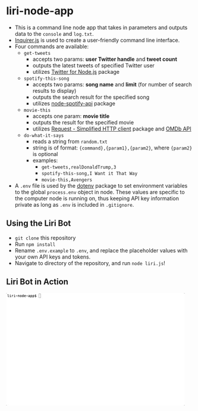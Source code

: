# liri-node-app

* This is a command line node app that takes in parameters and outputs data to the `console` and `log.txt`.
* [Inquirer.js](https://www.npmjs.com/package/inquirer) is used to create a user-friendly command line interface.
* Four commands are available:
  * `get-tweets`
    * accepts two params: **user Twitter handle** and **tweet count**
    * outputs the latest tweets of specified Twitter user
    * utilizes [Twitter for Node.js](https://www.npmjs.com/package/twitter) package
  * `spotify-this-song`
    * accepts two params: **song name** and **limit** (for number of search results to display)
    * outputs the search result for the specified song
    * utilizes [node-spotify-api](https://www.npmjs.com/package/node-spotify-api) package
  * `movie-this`
    * accepts one param: **movie title**
    * outputs the result for the specified movie
    * utilizes [Request - Simplified HTTP client](https://www.npmjs.com/package/request) package and [OMDb API](http://www.omdbapi.com)
  * `do-what-it-says`
    * reads a string from `random.txt`
    * string is of format: `{command},{param1},{param2}`, where `{param2}` is optional
    * examples:
      * `get-tweets,realDonaldTrump,3`
      * `spotify-this-song,I Want it That Way`
      * `movie-this,Avengers`
* A `.env` file is used by the [dotenv](https://www.npmjs.com/package/dotenv) package to set environment variables to the global `process.env` object in node. These values are specific to the computer node is running on, thus keeping API key information private as long as `.env` is included in `.gitignore`.

## Using the Liri Bot

* `git clone` this repository
* Run `npm install`
* Rename `.env.example` to `.env`, and replace the placeholder values with your own API keys and tokens.
* Navigate to directory of the repository, and run `node liri.js`!

## Liri Bot in Action

![liri-bot-in-action](assets/images/liri-bot-in-action.gif)